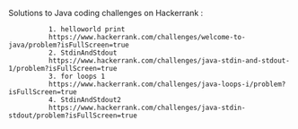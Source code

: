 Solutions to Java coding challenges on Hackerrank : 

              1. helloworld print
              https://www.hackerrank.com/challenges/welcome-to-java/problem?isFullScreen=true
              2. StdinAndStdout 
              https://www.hackerrank.com/challenges/java-stdin-and-stdout-1/problem?isFullScreen=true
              3. for loops 1 
              https://www.hackerrank.com/challenges/java-loops-i/problem?isFullScreen=true
              4. StdinAndStdout2
              https://www.hackerrank.com/challenges/java-stdin-stdout/problem?isFullScreen=true

              
